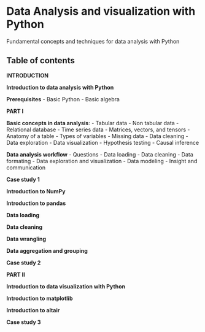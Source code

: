 # Data Analysis and visualization with Python 

Fundamental concepts and techniques for data analysis with Python

## Table of contents

**INTRODUCTION**

**Introduction to data analysis with Python**

**Prerequisites**
    - Basic Python
    - Basic algebra

**PART I**

**Basic concepts in data analysis**:
    - Tabular data
    - Non tabular data
    - Relational database
    - Time series data
    - Matrices, vectors, and tensors
    - Anatomy of a table
    - Types of variables
    - Missing data
    - Data cleaning
    - Data exploration
    - Data visualization
    - Hypothesis testing
    - Causal inference

**Data analysis workflow**
    - Questions 
    - Data loading
    - Data cleaning
    - Data formating
    - Data exploration and visualization
    - Data modeling
    - Insight and communication

**Case study 1**

**Introduction to NumPy**

**Introduction to pandas**

**Data loading**

**Data cleaning**

**Data wrangling**

**Data aggregation and grouping**

**Case study 2**

**PART II**

**Introduction to data visualization with Python**

**Introduction to matplotlib**

**Introduction to altair**

**Case study 3**



